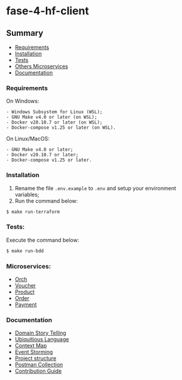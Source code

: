 # fase-4-hf-client

## Summary

* [Requirements](#Requirements)
* [Installation](#Installation)
* [Tests](#Tests)
* [Others Microservices](#Microservices)
* [Documentation](#Documentation)



### Requirements

On Windows:
```
- Windows Subsystem for Linux (WSL);
- GNU Make v4.0 or later (on WSL);
- Docker v20.10.7 or later (on WSL);
- Docker-compose v1.25 or later (on WSL).
```


On Linux/MacOS:
```
- GNU Make v4.0 or later;
- Docker v20.10.7 or later;
- Docker-compose v1.25 or later.
```

### Installation

1. Rename the file `.env.example` to `.env` and setup your environment variables;
2. Run the command below:
```bash
$ make run-terraform
```

### Tests:

Execute the command below:
```bash
$ make run-bdd
```
### Microservices: 

* [Orch](https://github.com/FIAP-SA-Hermes-Foods/fase-4-hf-orch)
* [Voucher](https://github.com/FIAP-SA-Hermes-Foods/fase-4-hf-voucher)
* [Product](https://github.com/FIAP-SA-Hermes-Foods/fase-4-hf-product)
* [Order](https://github.com/FIAP-SA-Hermes-Foods/fase-4-hf-order)
* [Payment](https://github.com/FIAP-SA-Hermes-Foods/fase-4-hf-payment)

### Documentation

* [Domain Story Telling](https://github.com/FIAP-SA-Hermes-Foods/fiap-hf-storytelling)
* [Ubiquitious Language](https://github.com/FIAP-SA-Hermes-Foods/fiap-hf-ubiquitious-language)
* [Context Map](https://github.com/FIAP-SA-Hermes-Foods/fiap-hf-context-map)
* [Event Storming](https://github.com/FIAP-SA-Hermes-Foods/fiap-hf-event-storming)
* [Project structure](https://github.com/FIAP-SA-Hermes-Foods/fiap-hf-src/tree/main/docs/project_structure.md)
* [Postman Collection](https://github.com/FIAP-SA-Hermes-Foods/fiap-hf-src/blob/main/infrastructure/postman_collection/hermes-foods.postman_collection.json)
* [Contribution Guide](https://github.com/FIAP-SA-Hermes-Foods/fiap-hf-src/tree/main/docs/contribution.md)

